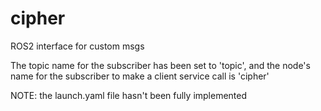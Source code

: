 # cipher
ROS2 interface for custom msgs

The topic name for the subscriber has been set to 'topic', and the node's name for the subscriber to make a client service call is 'cipher'

NOTE: the launch.yaml file hasn't been fully implemented
